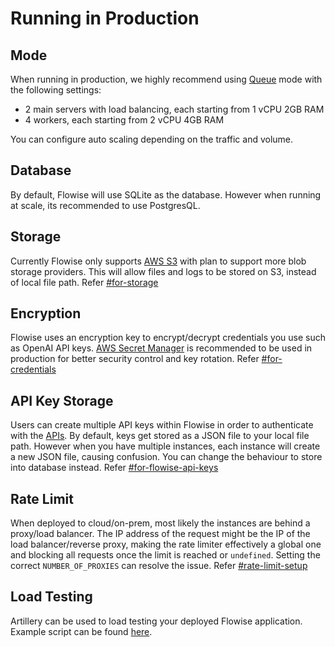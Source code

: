 # Running in Production

## Mode

When running in production, we highly recommend using [Queue](running-flowise-using-queue.md) mode with the following settings:

* 2 main servers with load balancing, each starting from 1 vCPU 2GB RAM
* 4 workers, each starting from 2 vCPU 4GB RAM

You can configure auto scaling depending on the traffic and volume.

## Database

By default, Flowise will use SQLite as the database. However when running at scale, its recommended to use PostgresQL.

## Storage

Currently Flowise only supports [AWS S3](https://aws.amazon.com/s3/) with plan to support more blob storage providers. This will allow files and logs to be stored on S3, instead of local file path. Refer [#for-storage](environment-variables.md#for-storage "mention")

## Encryption

Flowise uses an encryption key to encrypt/decrypt credentials you use such as OpenAI API keys. [AWS Secret Manager](https://aws.amazon.com/secrets-manager/) is recommended to be used in production for better security control and key rotation. Refer [#for-credentials](environment-variables.md#for-credentials "mention")

## API Key Storage

Users can create multiple API keys within Flowise in order to authenticate with the [APIs](../using-flowise/api.md). By default, keys get stored as a JSON file to your local file path. However when you have multiple instances, each instance will create a new JSON file, causing confusion. You can change the behaviour to store into database instead. Refer [#for-flowise-api-keys](environment-variables.md#for-flowise-api-keys "mention")

## Rate Limit

When deployed to cloud/on-prem, most likely the instances are behind a proxy/load balancer. The IP address of the request might be the IP of the load balancer/reverse proxy, making the rate limiter effectively a global one and blocking all requests once the limit is reached or `undefined`. Setting the correct `NUMBER_OF_PROXIES` can resolve the issue. Refer [#rate-limit-setup](rate-limit.md#rate-limit-setup "mention")

## Load Testing

Artillery can be used to load testing your deployed Flowise application. Example script can be found [here](https://github.com/FlowiseAI/Flowise/blob/main/artillery-load-test.yml).
